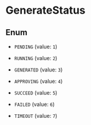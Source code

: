 

# GenerateStatus

## Enum


* `PENDING` (value: `1`)

* `RUNNING` (value: `2`)

* `GENERATED` (value: `3`)

* `APPROVING` (value: `4`)

* `SUCCEED` (value: `5`)

* `FAILED` (value: `6`)

* `TIMEOUT` (value: `7`)



